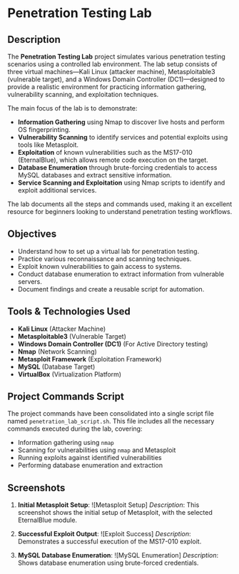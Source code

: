 # Penetration Testing Lab

## Description
The **Penetration Testing Lab** project simulates various penetration testing scenarios using a controlled lab environment. The lab setup consists of three virtual machines—Kali Linux (attacker machine), Metasploitable3 (vulnerable target), and a Windows Domain Controller (DC1)—designed to provide a realistic environment for practicing information gathering, vulnerability scanning, and exploitation techniques.

The main focus of the lab is to demonstrate:
- **Information Gathering** using Nmap to discover live hosts and perform OS fingerprinting.
- **Vulnerability Scanning** to identify services and potential exploits using tools like Metasploit.
- **Exploitation** of known vulnerabilities such as the MS17-010 (EternalBlue), which allows remote code execution on the target.
- **Database Enumeration** through brute-forcing credentials to access MySQL databases and extract sensitive information.
- **Service Scanning and Exploitation** using Nmap scripts to identify and exploit additional services.

The lab documents all the steps and commands used, making it an excellent resource for beginners looking to understand penetration testing workflows.

## Objectives
- Understand how to set up a virtual lab for penetration testing.
- Practice various reconnaissance and scanning techniques.
- Exploit known vulnerabilities to gain access to systems.
- Conduct database enumeration to extract information from vulnerable servers.
- Document findings and create a reusable script for automation.

## Tools & Technologies Used
- **Kali Linux** (Attacker Machine)
- **Metasploitable3** (Vulnerable Target)
- **Windows Domain Controller (DC1)** (For Active Directory testing)
- **Nmap** (Network Scanning)
- **Metasploit Framework** (Exploitation Framework)
- **MySQL** (Database Target)
- **VirtualBox**  (Virtualization Platform)

## Project Commands Script
The project commands have been consolidated into a single script file named `penetration_lab_script.sh`. This file includes all the necessary commands executed during the lab, covering:

- Information gathering using `nmap`
- Scanning for vulnerabilities using `nmap` and Metasploit
- Running exploits against identified vulnerabilities
- Performing database enumeration and extraction

## Screenshots
1. **Initial Metasploit Setup**:
   ![Metasploit Setup]
   *Description*: This screenshot shows the initial setup of Metasploit, with the selected EternalBlue module.

2. **Successful Exploit Output**:
   ![Exploit Success]
   *Description*: Demonstrates a successful execution of the MS17-010 exploit.

3. **MySQL Database Enumeration**:
   ![MySQL Enumeration]
   *Description*: Shows database enumeration using brute-forced credentials.
